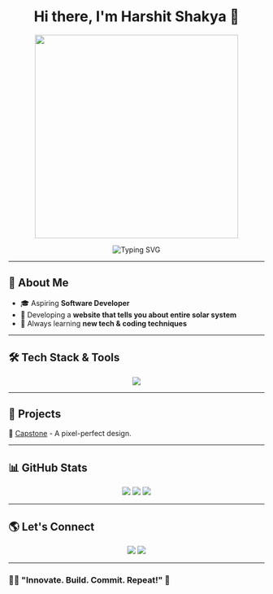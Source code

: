 <h1 align="center">Hi there, I'm Harshit Shakya 👋</h1>
<p align="center">
  <img src="https://media0.giphy.com/media/v1.Y2lkPTc5MGI3NjExZms0b2RhbTNud3RtNG1xaThob2twaW9xYXF5aDlveTNobjZrcWZoaSZlcD12MV9pbnRlcm5hbF9naWZfYnlfaWQmY3Q9Zw/CuuSHzuc0O166MRfjt/giphy.gif" width="400" />
</p>
<p align="center">
  <img src="https://readme-typing-svg.herokuapp.com?font=Fira+Code&duration=3000&pause=500&color=F75C7E&center=true&width=435&lines=Developer+%7C+Coder+%7C+Tech+Enthusiast;Creating+a+Solar+System+Web+Page;Innovator" alt="Typing SVG" />
</p>

---

## 🚀 **About Me**
- 🎓 Aspiring **Software Developer**
- 🧠 Developing a **website that tells you about entire solar system**
- 🌱 Always learning **new tech & coding techniques**

---

## 🛠 **Tech Stack & Tools**
<p align="center">
  <img src="https://skillicons.dev/icons?i=html,css,js,react,python,git,github,vscode,java" />
</p>

---

## 📌 **Projects**
🔹 [Capstone](#) - A pixel-perfect design. 

---

## 📊 **GitHub Stats**
<p align="center">
  <img src="https://github-readme-stats.vercel.app/api?username=Harsh-sh7&show_icons=true&theme=tokyonight" />
  <img src="https://github-readme-streak-stats.herokuapp.com/?user=Harsh-sh7&theme=tokyonight" />
  <img src="https://github-readme-stats.vercel.app/api/top-langs/?username=Harsh-sh7&layout=compact&theme=tokyonight" />
</p>

---

## 🌎 **Let's Connect**
<p align="center">
  <a href="https://linkedin.com/in/harshit-shakya"><img src="https://img.shields.io/badge/LinkedIn-0077B5?style=for-the-badge&logo=linkedin&logoColor=white"/></a>
  <a href="mailto:harshakya56@gmail.com"><img src="https://img.shields.io/badge/Gmail-D14836?style=for-the-badge&logo=gmail&logoColor=white"/></a>
</p>

---

### 🧑‍💻 **"Innovate. Build. Commit. Repeat!"** 🚀
